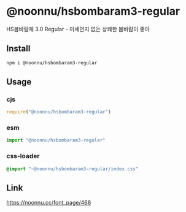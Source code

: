 # @noonnu/hsbombaram3-regular
HS봄바람체 3.0 Regular - 미세먼지 없는 상쾌한 봄바람이 좋아

## Install
```sh
npm i @noonnu/hsbombaram3-regular
```
## Usage
### cjs
```js
require("@noonnu/hsbombaram3-regular")
```
### esm
```js
import "@noonnu/hsbombaram3-regular"
```
### css-loader
```css
@import "~@noonnu/hsbombaram3-regular/index.css"
```

## Link
https://noonnu.cc/font_page/466